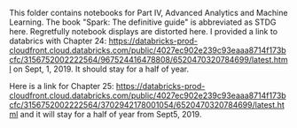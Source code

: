 This folder contains notebooks for Part IV, Advanced Analytics and Machine Learning. The book "Spark: The definitive guide" is abbreviated as STDG here.
Regretfully notebook displays are distorted here. I provided a link to databrics with Chapter 24: https://databricks-prod-cloudfront.cloud.databricks.com/public/4027ec902e239c93eaaa8714f173bcfc/3156752002222564/967524416478808/6520470320784699/latest.html on Sept, 1, 2019. It should stay for a half of year.

Here is a link for Chapter 25: https://databricks-prod-cloudfront.cloud.databricks.com/public/4027ec902e239c93eaaa8714f173bcfc/3156752002222564/3702942178001054/6520470320784699/latest.html and it will stay for a half of year from Sept5, 2019.
